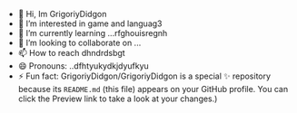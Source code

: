 - 👋 Hi, Im GrigoriyDidgon
- 👀 I’m interested in game and languag3
- 🌱 I’m currently learning ...rfghouisregnh
- 💞️ I’m looking to collaborate on ...
- 📫 How to reach dhndrdsbgt
- 😄 Pronouns: ..dfhtyukydkjdyufkyu
- ⚡ Fun fact:
GrigoriyDidgon/GrigoriyDidgon is a special ✨ repository because its `README.md` (this file) appears on your GitHub profile.
You can click the Preview link to take a look at your changes.)
